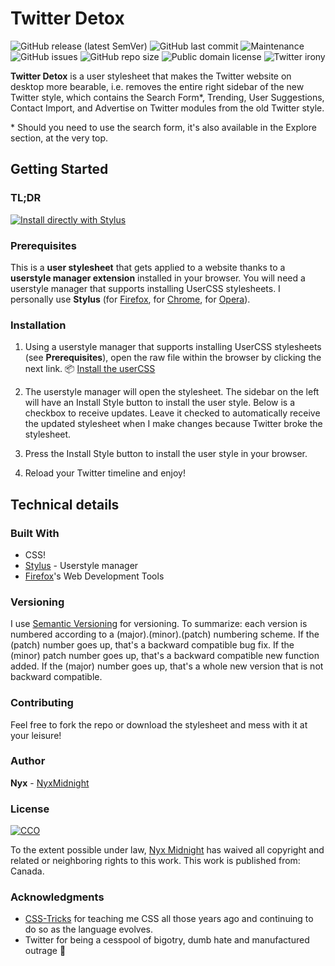 # Twitter Detox

![GitHub release (latest SemVer)](https://img.shields.io/github/v/release/nyxmidnight/twitter-detox?sort=semver) ![GitHub last commit](https://img.shields.io/github/last-commit/nyxmidnight/twitter-detox.svg) ![Maintenance](https://img.shields.io/maintenance/yes/2020) ![GitHub issues](https://img.shields.io/github/issues/nyxmidnight/twitter-detox) ![GitHub repo size](https://img.shields.io/github/repo-size/nyxmidnight/twitter-detox) ![Public domain license](https://img.shields.io/badge/license-CC0-blue) ![Twitter irony](https://img.shields.io/badge/thanks-twitter-blue.svg)

**Twitter Detox** is a user stylesheet that makes the Twitter website on desktop more bearable, i.e. removes the entire right sidebar of the new Twitter style, which contains the Search Form\*, Trending, User Suggestions, Contact Import, and Advertise on Twitter modules from the old Twitter style.

\* Should you need to use the search form, it's also available in the Explore section, at the very top.

## Getting Started

### TL;DR

[![Install directly with Stylus](https://img.shields.io/badge/Install%20directly%20with-Stylus-00adad.svg)](https://raw.githubusercontent.com/nyxmidnight/twitter-detox/master/twitter-detox.user.css)

### Prerequisites

This is a **user stylesheet** that gets applied to a website thanks to a **userstyle manager extension** installed in your browser. You will need a userstyle manager that supports installing UserCSS stylesheets. I personally use **Stylus** (for [Firefox](https://addons.mozilla.org/en-US/firefox/addon/styl-us/), for [Chrome](https://chrome.google.com/webstore/detail/stylus/clngdbkpkpeebahjckkjfobafhncgmne), for [Opera](https://addons.opera.com/en-gb/extensions/details/stylus/)).

### Installation

1.  Using a userstyle manager that supports installing UserCSS stylesheets (see **Prerequisites**), open the raw file within the browser by clicking the next link.
    :package: [Install the userCSS](https://raw.githubusercontent.com/nyxmidnight/twitter-detox/master/twitter-detox.user.css)

2.  The userstyle manager will open the stylesheet. The sidebar on the left will have an Install Style button to install the user style. Below is a checkbox to receive updates. Leave it checked to automatically receive the updated stylesheet when I make changes because Twitter broke the stylesheet.
3.  Press the Install Style button to install the user style in your browser.
4.  Reload your Twitter timeline and enjoy!

## Technical details

### Built With

-   CSS!
-   [Stylus](https://github.com/openstyles/stylus) - Userstyle manager
-   [Firefox](https://firefox.com/)'s Web Development Tools

### Versioning

I use [Semantic Versioning](http://semver.org/) for versioning. To summarize: each version is numbered according to a (major).(minor).(patch) numbering scheme. If the (patch) number goes up, that's a backward compatible bug fix. If the (minor) patch number goes up, that's a backward compatible new function added. If the (major) number goes up, that's a whole new version that is not backward compatible.

### Contributing

Feel free to fork the repo or download the stylesheet and mess with it at your leisure!

### Author

**Nyx** - [NyxMidnight](https://github.com/nyxmidnight)

### License

[![CCO](https://licensebuttons.net/p/zero/1.0/88x31.png)](http://creativecommons.org/publicdomain/zero/1.0/)

To the extent possible under law, [Nyx Midnight](https://github.com/nyxmidnight) has waived all copyright and related or neighboring rights to this work. This work is published from: Canada.

### Acknowledgments

-   [CSS-Tricks](https://css-tricks.com) for teaching me CSS all those years ago and continuing to do so as the language evolves.
-   Twitter for being a cesspool of bigotry, dumb hate and manufactured outrage :poop:
